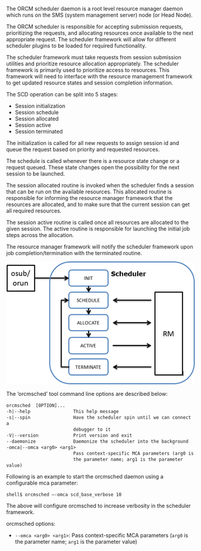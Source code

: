 The ORCM scheduler daemon is a root level resource manager daemon which runs on the SMS (system management server) node  (or Head Node).

The ORCM scheduler is responsible for accepting submission requests, prioritizing the requests, and allocating resources once available to the next appropriate request.  The scheduler framework will allow for different scheduler plugins to be loaded for required functionality.

The scheduler framework must take requests from session submission utilities and prioritize resource allocation appropriately.  The scheduler framework is primarily used to prioritize access to resources.  This framework will need to interface with the resource management framework to get updated resource states and session completion information.

The SCD operation can be split into 5 stages:

* Session initialization
* Session schedule
* Session allocated
* Session active
* Session terminated

The initialization is called for all new requests to assign session id and queue the request based on priority and requested resources.

The schedule is called whenever there is a resource state change or a request queued.  These state changes open the possibility for the next session to be launched.

The session allocated routine is invoked when the scheduler finds a session that can be run on the available resources.  This allocated routine is responsible for informing the resource manager framework that the resources are allocated, and to make sure that the current session can get all required resources.

The session active routine is called once all resources are allocated to the given session.  The active routine is responsible for launching the initial job steps across the allocation.

The resource manager framework will notify the scheduler framework upon job completion/termination with the terminated routine.

![](3-ORCM-User-Guide/3.2-ORCM-System-Daemons/Scheduler.png)

The ‘orcmsched’ tool command line options are described below:
```
orcmsched  [OPTION]...
-h|--help                This help message
-s|--spin                Have the scheduler spin until we can connect a
                         debugger to it
-V|--version             Print version and exit
--daemonize              Daemonize the scheduler into the background
-omca|--omca <arg0> <arg1>  
                         Pass context-specific MCA parameters (arg0 is 
                         the parameter name; arg1 is the parameter value)
```

Following is an example to start the orcmsched daemon using a configurable mca parameter:
```
shell$ orcmsched –-omca scd_base_verbose 10
```

The above will configure orcmsched to increase verbosity in the scheduler framework.

orcmsched options:

* `--omca <arg0> <arg1>`: Pass context-specific MCA parameters (`arg0` is the parameter name; `arg1` is the parameter value)
